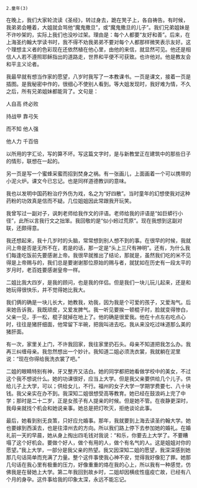     2.童年(3) 

   在晚上，我们大家轮流读《圣经》，转过身去，跪在凳子上，各自祷告。有时候，我弟弟会睡着，大姐就会骂他“魔鬼撒旦”，或“魔鬼撒旦的儿子”。我们兄弟姐妹是不许吵架的，实际上我们也没吵过架。理由是：每个人都要“友好和善”。后来，在上海圣约翰大学读书时，我不得不劝我弟弟不要对每个人都那样微笑表示友好。这个理想主义者的色彩现在还依然植在他心里，由他的来信，就显然可见。他还是相信人人若不遵照耶稣指出的道路走，世界和平便不可获致。也许他对。他是教友会和平主义论者。

   我最早就有想当作家的愿望，八岁时我写了一本教课书。一页是课文，接着一页是插图。是我秘密中作的，很细心不使别人看到。等大姐发现时，我好难为情，不久之后，所有兄弟姐妹都能背了。文句是：

   人自高 终必败

   持战甲 靠弓矢

   而不知 他人强

   他人力 千百倍

   以所用的字汇论，写的算不坏。写这篇文字时，是与新教堂正在建筑中的那些日子的情形，联想在一起的。

   另一页是写一个蜜蜂采蜜而招到焚身之祸。有一张画儿，上面画着一个可以携带的小泥火炉。课文今已忘记。也是同样道德教训的意味。

   我也以发明中国药粉治疗外伤为戏，名之为“好四散”。当时童年的幻想使我对这种药粉的功效真是信而不疑。几位姐姐因此常跟我开玩笑。

   我曾写过一副对子，讽刺老师给我作文的评语。老师给我的评语是“如巨蟒行小径”，此所以言我行文之拙笨。我回敬的是“似小蚓过荒原”。现在我想到这副对联，还颇得意。

   我还想起来，我十几岁时的头脑，常常想到别人想不到的事。在很早的时候，我就问上帝是否是无所不在，若是的话，那一定是“头上三尺有神明”。还有，为什么我们每逢吃饭前先要感谢上帝。我很早就推出了结论，那就是，虽然我们吃的米不见得是上帝赐与的，我们总是要谢谢那位原始的赐与者，就犹如在历史有一段太平的岁月时，老百姓要感谢皇帝一样。

   二姐比我大四岁，是我的顾问，也是我的伴侣。但是我们一块儿玩儿起来，还是和她玩得很快乐，并不觉得她比我大。

   我们俩的确是一块儿长大，她教我，劝我，因为我是个可爱的孩子，又爱淘气。后来她告诉我，我既顽皮，又爱发脾气。我一听见要挨一顿棍子时，脸就变得惨白，父亲一见，手一松，棍子就掉在地上了。他的确是很爱我。他在十点左右吃点心时，往往是猪肝细面，他常留下半碗，把我叫进去吃。我从来没吃过味道那么美的猪肝面。

   有一次，家里关上门，不许我回家，我往家里扔石头。母亲不知道把我怎么办。我再三纠缠母亲。我忽然想出一个妙计。我知道二姐必须洗衣裳，我就躺在泥里说：“现在你得给我洗衣裳了吧。”

   二姐的眼睛特别有神，牙又整齐又洁白。她的同学都把她看做学校中的美女，不过这个我不想说什么。她的功课很好，应当上大学。但是我父亲要供给几个儿子。供给儿子上大学，可以；供给女儿，不行。福州的女子大学一学期学费要七、八十块钱。我父亲实在办不到。我深知二姐很想受高等教育。她已经在鼓浪屿上完了中学；那时是二十二岁，正是女孩子有人提亲的时候。但是她不管。在夜静更深时，我母亲就找个机会和她说亲事。她总是把灯吹灭，拒绝谈论此事。

   最后，她看到别无良策，只好应允婚事。那年，我就要到上海去读圣约翰大学。她也要嫁到西溪去，也是往漳州去的方向。所以我们路上停下去参加她的婚礼。在婚礼前一天的早晨，她从身上掏出四毛钱对我说：“和乐，你要去上大学了。不要糟塌了这个好机会。要做个好人，做个有用的人，做个有名气的人。这是姐姐对你的愿望。”我上大学，一部分是我父亲的热望。我又因深知二姐的愿望，我深深感到她那几句话简单而充满了力量。整个这件事使我心神不安，觉得我好像犯了罪。她那几句话在我心里有极重的压力，好像重重的烙在我的心上，所以我有一种感觉，仿佛我是在替她上大学。第二年我回到故乡时，二姐却因横痃性瘟疫亡故，已经有八个月的身孕。这件事给我的印象太深，永远不能忘记。

